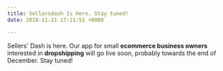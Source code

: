 ```yaml
---
title: Sellersdash Is Here. Stay tuned!
date: 2018-11-21 17:11:51 +0000

---
```

Sellers' Dash is here. Our app for small **ecommerce business owners** interested in **dropshipping** will go live soon, probably towards the end of December. Stay tuned!